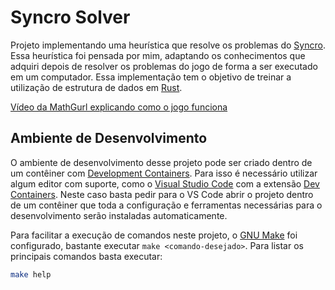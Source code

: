 # Syncro Solver

Projeto implementando uma heurística que resolve os problemas do [Syncro](https://mathspp.com/syncro). Essa heurística foi pensada por mim, adaptando os conhecimentos que adquiri depois de resolver os problemas do jogo de forma a ser executado em um computador. Essa implementação tem o objetivo de treinar a utilização de estrutura de dados em [Rust](https://www.rust-lang.org/).

[Vídeo da MathGurl explicando como o jogo funciona](https://www.youtube.com/watch?v=iXgm0qmP3cw)

## Ambiente de Desenvolvimento

O ambiente de desenvolvimento desse projeto pode ser criado dentro de um contêiner com [Development Containers](https://containers.dev/). Para isso é necessário utilizar algum editor com suporte, como o [Visual Studio Code](https://code.visualstudio.com/) com a extensão [Dev Containers](https://marketplace.visualstudio.com/items?itemName=ms-vscode-remote.remote-containers). Neste caso basta pedir para o VS Code abrir o projeto dentro de um contêiner que toda a configuração e ferramentas necessárias para o desenvolvimento serão instaladas automaticamente.

Para facilitar a execução de comandos neste projeto, o [GNU Make](https://www.gnu.org/software/make/) foi configurado, bastante executar `make <comando-desejado>`. Para listar os principais comandos basta executar:

```sh
make help
```
